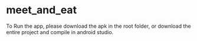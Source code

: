 # meet_and_eat

To Run the app, please download the apk in the root folder, or download the entire project and compile in android studio.
